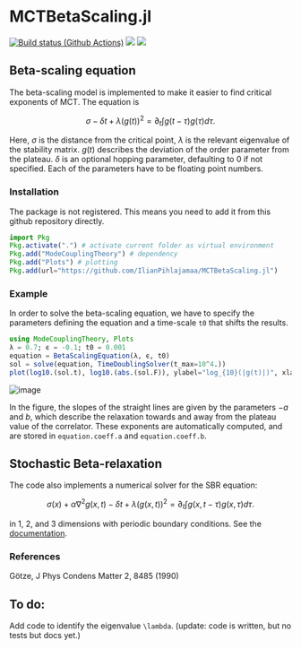 # MCTBetaScaling.jl
[![Build status (Github Actions)](https://github.com/IlianPihlajamaa/MCTBetaScaling.jl/workflows/CI/badge.svg)](https://github.com/IlianPihlajamaa/MCTBetaScaling.jl/actions)
[![](https://img.shields.io/badge/docs-stable-blue.svg)](https://IlianPihlajamaa.github.io/MCTBetaScaling.jl/stable)
[![](https://img.shields.io/badge/docs-dev-blue.svg)](https://IlianPihlajamaa.github.io/MCTBetaScaling.jl/dev)

## Beta-scaling equation

The beta-scaling model is implemented to make it easier to find critical exponents of MCT. The equation is

$$\sigma - \delta t + \lambda (g(t))^2 = \partial_t∫g(t-\tau)g(\tau)d\tau.$$

Here, $\sigma$ is the distance from the critical point, $\lambda$ is the relevant eigenvalue of the stability matrix. $g(t)$ describes the deviation of the order parameter from the plateau. $\delta$ is an optional hopping parameter, defaulting to 0 if not specified. Each of the parameters have to be floating point numbers.  

### Installation

The package is not registered. This means you need to add it from this github repository directly.

```julia
import Pkg
Pkg.activate(".") # activate current folder as virtual environment
Pkg.add("ModeCouplingTheory") # dependency
Pkg.add("Plots") # plotting
Pkg.add(url="https://github.com/IlianPihlajamaa/MCTBetaScaling.jl")
```


### Example
In order to solve the beta-scaling equation, we have to specify the parameters defining the equation and a time-scale `t0` that shifts the results. 
```julia
using ModeCouplingTheory, Plots
λ = 0.7; ϵ = -0.1; t0 = 0.001
equation = BetaScalingEquation(λ, ϵ, t0)
sol = solve(equation, TimeDoublingSolver(t_max=10^4.))
plot(log10.(sol.t), log10.(abs.(sol.F)), ylabel="log_{10}(|g(t)|)", xlabel="log_{10}(t)", label="g(t)")
```

![image](docs/src/images/beta.png)


In the figure, the slopes of the straight lines are given by the parameters $-a$ and $b$, which describe the relaxation towards and away from the plateau value of the correlator. These exponents are automatically computed, and are stored in `equation.coeff.a` and `equation.coeff.b`.

## Stochastic Beta-relaxation

The code also implements a numerical solver for the SBR equation:

$$\sigma(x) +\alpha \nabla^2g(x,t)- \delta t + \lambda (g(x,t))^2 = \partial_t∫g(x,t-\tau)g(x,\tau)d\tau.$$

in 1, 2, and 3 dimensions with periodic boundary conditions. See the [documentation](https://ilianpihlajamaa.github.io/MCTBetaScaling.jl/dev/#Stochastic-Beta-Relaxation-(SBR)).



### References
Götze, J Phys Condens Matter 2, 8485 (1990)

## To do:
Add code to identify the eigenvalue `\lambda`. (update: code is written, but no tests but docs yet.)
